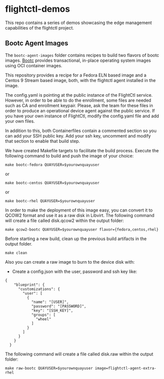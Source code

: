 # flightctl-demos

This repo contains a series of demos showcasing the edge management capabilities of the flightctl project.


## Bootc Agent Images

The `bootc-agent-images` folder contains recipes to build two flavors of bootc images. [Bootc](https://github.com/containers/bootc) provides transactional, in-place operating system images using OCI container images.

This repository provides a recipe for a Fedora ELN based image and a Centos 9 Stream based image, both, with the flightctl agent installed in the image.

The config.yaml is pointing at the public instance of the FlightCtl service. However, in order to be able to do the enrollment, some files are needed such as CA and enrollment keypair. Please, ask the team for these files in order to produce an operational device agent against the public service. If you have your own instance of FlightCtl, modify the config.yaml file and add your own files.

In addition to this, both Containerfiles contain a commented section so you can add your SSH public key. Add your ssh key, uncomment and modify that section to enable that build step.

We have created Makefile targets to facilitate the build process. Execute the following command to build and push the image of your choice:

```
make bootc-fedora QUAYUSER=$yourownquayuser
````

or

```
make bootc-centos QUAYUSER=$yourownquayuser
```

or

```
make bootc-rhel QUAYUSER=$yourownquayuser
```


In order to make the deployment of this image easy, you can convert it to QCOW2 format and use it as a raw disk in Libvirt. The following command will create a file called disk.qcow2 within the output folder:

```
make qcow2-bootc QUAYUSER=$yourownquayuser flavor={fedora,centos,rhel}
```

Before starting a new build, clean up the previous build artifacts in the output folder.

```
make clean
```

Also you can create a raw image to burn to the device disk with:

* Create a config.json with the user, password and ssh key like:
```
{
    "blueprint": {
      "customizations": {
        "user": [
          {
            "name": "[USER]",
            "password": "[PASSWORD]",
            "key": "[SSH_KEY]",
            "groups": [
              "wheel"
            ]
          }
        ]
      }
    }
  }
```

The following command will create a file called disk.raw within the output folder:

```
make raw-bootc QUAYUSER=$yourownquayuser image=flightctl-agent-extra-rhel 
```